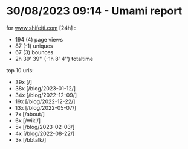 # 30/08/2023 09:14 - Umami report
for www.shifeiti.com [24h] :

 - 194 (4) page views
 - 87 (-1) uniques
 - 67 (3) bounces
 - 2h 39' 39'' (-1h 8' 4'') totaltime


top 10 urls:
 - 39x [/]
 - 38x [/blog/2023-01-12/]
 - 34x [/blog/2022-12-09/]
 - 19x [/blog/2022-12-22/]
 - 13x [/blog/2022-05-07/]
 - 7x [/about/]
 - 6x [/wiki/]
 - 5x [/blog/2023-02-03/]
 - 4x [/blog/2022-08-22/]
 - 3x [/bbtalk/]


